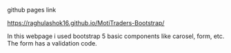 github pages link


https://raghulashok16.github.io/MotiTraders-Bootstrap/

In this webpage i used bootstrap 5 basic components like carosel, form, etc. 
The form has a validation code.
